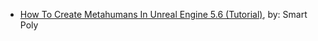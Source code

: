 - [How To Create Metahumans In Unreal Engine 5.6 (Tutorial)](https://youtu.be/TGrE4qaD2ME), by: Smart Poly
